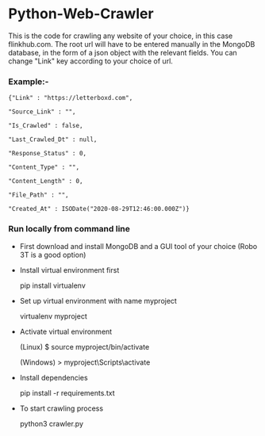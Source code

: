 # Python-Web-Crawler
 
This is the code for crawling any website of your choice, in this case flinkhub.com. 
The root url will have to be entered manually in the MongoDB database, in the form
of a json object with the relevant fields. You can change "Link" key according to your choice of url.


### Example:- 


    {"Link" : "https://letterboxd.com",
    
    "Source_Link" : "",
    
    "Is_Crawled" : false,
    
    "Last_Crawled_Dt" : null,
    
    "Response_Status" : 0,
    
    "Content_Type" : "",
    
    "Content_Length" : 0,
    
    "File_Path" : "",
    
    "Created_At" : ISODate("2020-08-29T12:46:00.000Z")}
    
    

### Run locally from command line


- First download and install MongoDB and a GUI tool of your choice (Robo 3T is a good option)




- Install virtual environment first


   pip install virtualenv


- Set up virtual environment with name myproject


   virtualenv myproject


- Activate virtual environment


   (Linux) $ source myproject/bin/activate


   (Windows) > myproject\Scripts\activate


- Install dependencies


   pip install -r requirements.txt



- To start crawling process


    python3 crawler.py
